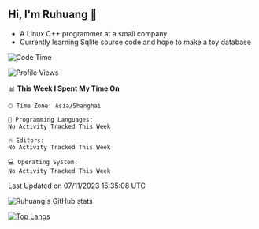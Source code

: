## Hi, I'm Ruhuang 👋

- A Linux C++ programmer at a small company
- Currently learning Sqlite source code and hope to make a toy database

<!--START_SECTION:waka-->
![Code Time](http://img.shields.io/badge/Code%20Time-49%20hrs%2031%20mins-blue)

![Profile Views](http://img.shields.io/badge/Profile%20Views-0-blue)

📊 **This Week I Spent My Time On** 

```text
🕑︎ Time Zone: Asia/Shanghai

💬 Programming Languages: 
No Activity Tracked This Week

🔥 Editors: 
No Activity Tracked This Week

💻 Operating System: 
No Activity Tracked This Week
```


 Last Updated on 07/11/2023 15:35:08 UTC
<!--END_SECTION:waka-->

![Ruhuang's GitHub stats](https://github-readme-stats.vercel.app/api?username=ruhuang2001&count_private=true&hide_title=true&show_icons=true&theme=vue)

[![Top Langs](https://github-readme-stats.vercel.app/api/top-langs/?username=ruhuang2001&layout=compact)](https://github.com/anuraghazra/github-readme-stats)
